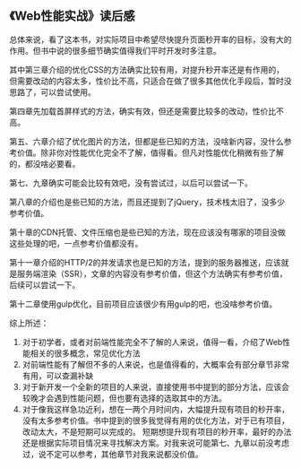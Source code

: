 ## 《Web性能实战》读后感
总体来说，看了这本书，对实际项目中希望尽快提升页面秒开率的目标，没有大的作用。但书中说的很多细节确实值得我们平时开发时多注意。

其中第三章介绍的优化CSS的方法确实比较有用，对提升秒开率还是有作用的，但需要改动的内容太多，性价比不高，只适合在做了很多其他优化手段后，暂时没思路了，可以尝试使用。

第四章先加载首屏样式的方法，确实有效，但还是需要比较多的改动，性价比不高。

第五、六章介绍了优化图片的方法，但都是些已知的方法，没啥新内容，没什么参考价值。除非你对性能优化完全不了解，值得看。但凡对性能优化稍微有些了解的，都没啥必要看。

第七、九章确实可能会比较有效吧，没有尝试过，以后可以尝试一下。

第八章的介绍也是些已知的方法，而且还提到了jQuery，技术栈太旧了，没多少参考价值。

第十章的CDN托管、文件压缩也是些已知的方法，现在应该没有哪家的项目没做这些处理的吧，一点参考价值都没有。

第十一章介绍的HTTP/2的并发请求也是已知的方法，提到的服务器推送，应该就是服务端渲染（SSR），文章的内容没有参考价值，但这个方法确实有参考价值，后续可以尝试一下。

第十二章使用gulp优化，目前项目应该很少有用gulp的吧，也没啥参考价值。

综上所述：
1. 对于初学者，或者对前端性能完全不了解的人来说，值得一看，介绍了Web性能相关的很多概念，常见优化方法
2. 对前端性能有了解但不多的人来说，也是值得看的，大概率会有部分章节非常有用，可以查漏补缺
3. 对于新开发一个全新的项目的人来说，直接使用书中提到的部分方法，应该会较晚才会遇到性能问题，但也要有选择的选取其中的方法。
3. 对于像我这样急功近利，想在一两个月时间内，大幅提升现有项目的秒开率，没有太多参考价值。书中提到的很多我觉得有用的优化方法，对于已有项目，改动太大，不是短期可以完成的。
短期想提升现有项目的秒开率，最好的办法还是根据实际项目情况来寻找解决方案。对我来说可能第七、九章以前没考虑过，说不定可以参考，其他章节对我来说都没价值。


